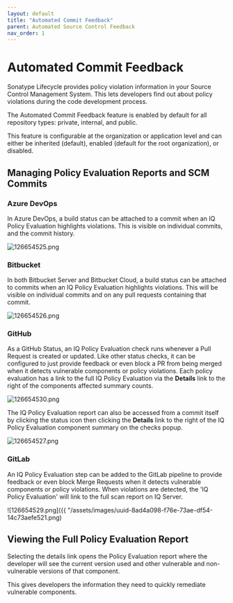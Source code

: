 ```yaml
---
layout: default
title: "Automated Commit Feedback"
parent: Automated Source Control Feedback
nav_order: 1
---
```


# Automated Commit Feedback

Sonatype Lifecycle provides policy violation information in your Source Control Management System. This lets developers find out about policy violations during the code development process.

The Automated Commit Feedback feature is enabled by default for all repository types: private, internal, and public.

This feature is configurable at the organization or application level and can either be inherited (default), enabled (default for the root organization), or disabled.

## Managing Policy Evaluation Reports and SCM Commits

### Azure DevOps

In Azure DevOps, a build status can be attached to a commit when an IQ Policy Evaluation highlights violations. This is visible on individual commits, and the commit history.

![126654525.png](/docs-at-surgery-poc/assets/images/uuid-89051ca7-4ffa-36ed-3c37-8ea5afe3ee32.png)

### Bitbucket

In both Bitbucket Server and Bitbucket Cloud, a build status can be attached to commits when an IQ Policy Evaluation highlights violations. This will be visible on individual commits and on any pull requests containing that commit.

![126654526.png](/docs-at-surgery-poc/assets/images/uuid-92b3d7bd-f41d-98a3-0e9e-a307d61b95dd.png)

### GitHub

As a GitHub Status, an IQ Policy Evaluation check runs whenever a Pull Request is created or updated. Like other status checks, it can be configured to just provide feedback or even block a PR from being merged when it detects vulnerable components or policy violations. Each policy evaluation has a link to the full IQ Policy Evaluation via the **Details** link to the right of the components affected summary counts.

![126654530.png](/docs-at-surgery-poc/assets/images/uuid-dffa8e94-8ce9-3575-8add-3a66680bbe4e.png)

The IQ Policy Evaluation report can also be accessed from a commit itself by clicking the status icon then clicking the **Details** link to the right of the IQ Policy Evaluation component summary on the checks popup.

![126654527.png](/docs-at-surgery-poc/assets/images/uuid-256d116d-d124-f26c-871e-2055f3047b14.png)

### GitLab

An IQ Policy Evaluation step can be added to the GitLab pipeline to provide feedback or even block Merge Requests when it detects vulnerable components or policy violations. When violations are detected, the 'IQ Policy Evaluation' will link to the full scan report on IQ Server.

![126654529.png]({{ "/assets/images/uuid-8ad4a098-f76e-73ae-df54-14c73aefe521.png)

## Viewing the Full Policy Evaluation Report

Selecting the details link opens the Policy Evaluation report where the developer will see the current version used and other vulnerable and non-vulnerable versions of that component.

This gives developers the information they need to quickly remediate vulnerable components.
